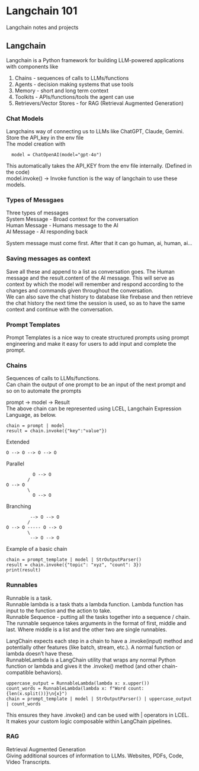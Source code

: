 # Langchain 101
Langchain notes and projects

## Langchain
Langchain is a Python framework for building LLM-powered applications with components like
1. Chains - sequences of calls to LLMs/functions
2. Agents - decision making systems that use tools
3. Memory - short and long term context
4. Toolkits - APIs/functions/tools the agent can use
5. Retrievers/Vector Stores - for RAG (Retrieval Augmented Generation)

### Chat Models 
Langchains way of connecting us to LLMs like ChatGPT, Claude, Gemini. <br>
Store the API_key in the env file <br>
The model creation with <br>
```
  model = ChatOpenAI(model="gpt-4o")
```
This automatically takes the API_KEY from the env file internally. (Defined in the code) <br>
model.invoke() -> Invoke function is the way of langchain to use these models. <br>

### Types of Messgaes
Three types of messages <br>
System Message - Broad context for the conversation <br>
Human Message - Humans message to the AI <br>
AI Message - AI responding back <br>

System message must come first. After that it can go human, ai, human, ai...

### Saving messages as context
Save all these and append to a list as conversation goes. The Human message and the result.content of the AI message. This will serve as context by which the model will remember and respond according to the changes and commands given throughout the conversation. <br>
We can also save the chat history to database like firebase and then retrieve the chat history the next time the session is used, so as to have the same context and continue with the conversation. 

### Prompt Templates
Prompt Templates is a nice way to create structured prompts using prompt engineering and make it easy for users to add input and complete the prompt. 

### Chains
Sequences of calls to LLMs/functions. <br>
Can chain the output of one prompt to be an input of the next prompt and so on to automate the prompts

prompt -> model -> Result <br>
The above chain can be represented using LCEL, Langchain Expression Language, as below. <br>
```
chain = prompt | model
result = chain.invoke({"key":"value"})
```

Extended <br>
```
O --> O --> O --> O
```

Parallel <br>
```
          O --> O
        /
O --> O
        \
          O --> O
```

Branching <br>
```
         --> O --> O
        /
O --> O ----- O --> O
        \
         --> O --> O
```

Example of a basic chain <br>
```
chain = prompt_template | model | StrOutputParser()
result = chain.invoke({"topic": "xyz", "count": 3})
print(result)
```

### Runnables 
Runnable is a task.<br>
Runnable lambda is a task thats a lambda function. Lambda function has input to the function and the action to take. <br>
Runnable Sequence - putting all the tasks together into a sequence / chain. <br>
The runnable sequence takes arguments in the format of first, middle and last. Where middle is a list and the other two are single runnables. <br>

LangChain expects each step in a chain to have a .invoke(input) method and potentially other features (like batch, stream, etc.). A normal function or lambda doesn’t have these. <br>
RunnableLambda is a LangChain utility that wraps any normal Python function or lambda and gives it the .invoke() method (and other chain-compatible behaviors). <br>

```
uppercase_output = RunnableLambda(lambda x: x.upper())
count_words = RunnableLambda(lambda x: f"Word count: {len(x.split())}\n{x}")
chain = prompt_template | model | StrOutputParser() | uppercase_output | count_words
```

This ensures they have .invoke() and can be used with | operators in LCEL. <br>
It makes your custom logic composable within LangChain pipelines.

### RAG 
Retrieval Augmented Generation <br>
Giving additional sources of information to LLMs. Websites, PDFs, Code, Video Transcripts. <br>

